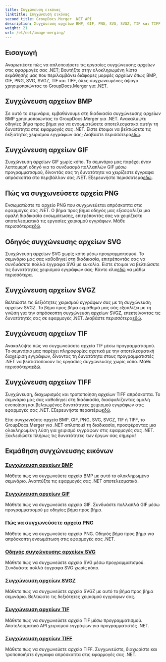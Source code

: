 ```yaml
---
title: Συγχώνευση εικόνας
linktitle: Συγχώνευση εικόνας
second_title: GroupDocs.Merger .NET API
description: Συγχώνευση αρχείων BMP, GIF, PNG, SVG, SVGZ, TIF και TIFF απρόσκοπτα με το GroupDocs.Merger .NET. Ενσωματώστε αποτελεσματικά τη διαχείριση εγγράφων στις εφαρμογές σας .NET.
weight: 21
url: /el/net/image-merging/
---
```

## Εισαγωγή

Αναρωτιέστε πώς να απλοποιήσετε τις εργασίες συγχώνευσης αρχείων στις εφαρμογές σας .NET; Βουτήξτε στην ολοκληρωμένη λίστα εκμάθησής μας που περιλαμβάνει διάφορες μορφές αρχείων όπως BMP, GIF, PNG, SVG, SVGZ, TIF και TIFF, όλες συγχωνευμένες άψογα χρησιμοποιώντας το GroupDocs.Merger για .NET.

## Συγχώνευση αρχείων BMP

 Σε αυτό το σεμινάριο, εμβαθύνουμε στη διαδικασία συγχώνευσης αρχείων BMP χρησιμοποιώντας το GroupDocs.Merger για .NET. Ανακαλύψτε οδηγίες βήμα προς βήμα για να ενσωματώσετε αποτελεσματικά αυτήν τη δυνατότητα στις εφαρμογές σας .NET. Είστε έτοιμοι να βελτιώσετε τις δεξιότητες χειρισμού εγγράφων σας; Διαβάστε περισσότερα[εδώ](./merge-bmp-files/).

## Συγχώνευση αρχείων GIF

 Συγχώνευση αρχείων GIF χωρίς κόπο. Το σεμινάριο μας παρέχει έναν λεπτομερή οδηγό για το συνδυασμό πολλαπλών GIF μέσω προγραμματισμού, δίνοντάς σας τη δυνατότητα να χειρίζεστε έγγραφα απρόσκοπτα στο περιβάλλον σας .NET. Εξερευνήστε περισσότερα[εδώ](./merging-gif-files/).

## Πώς να συγχωνεύσετε αρχεία PNG

Ενσωματώστε το αρχείο PNG που συγχωνεύεται απρόσκοπτα στις εφαρμογές σας .NET. Ο βήμα προς βήμα οδηγός μας εξασφαλίζει μια ομαλή διαδικασία ενσωμάτωσης, επιτρέποντάς σας να χειρίζεστε αποτελεσματικά τις εργασίες χειρισμού εγγράφων. Μάθε περισσότερα[εδώ](./how-to-merge-png-files/).

## Οδηγός συγχώνευσης αρχείων SVG

 Συγχώνευση αρχείων SVG χωρίς κόπο μέσω προγραμματισμού. Το σεμινάριο μας σας καθοδηγεί στη διαδικασία, επιτρέποντάς σας να συνδυάσετε πολλά έγγραφα SVG με ευκολία. Είστε έτοιμοι να βελτιώσετε τις δυνατότητες χειρισμού εγγράφων σας; Κάντε κλικ[εδώ](./guide-merging-svg-files/) να μάθω περισσότερα.

## Συγχώνευση αρχείων SVGZ

 Βελτιώστε τις δεξιότητες χειρισμού εγγράφων σας με τη συγχώνευση αρχείων SVGZ. Το βήμα προς βήμα εκμάθημά μας σάς εξοπλίζει με τη γνώση για την απρόσκοπτη συγχώνευση αρχείων SVGZ, επεκτείνοντας τις δυνατότητές σας σε εφαρμογές .NET. Διαβάστε περισσότερα[εδώ](./merging-svgz-files/).

## Συγχώνευση αρχείων TIF

 Ανακαλύψτε πώς να συγχωνεύσετε αρχεία TIF μέσω προγραμματισμού. Το σεμινάριο μας παρέχει πληροφορίες σχετικά με την αποτελεσματική διαχείριση εγγράφων, δίνοντας τη δυνατότητα στους προγραμματιστές .NET να βελτιστοποιούν τις εργασίες συγχώνευσης χωρίς κόπο. Μάθε περισσότερα[εδώ](./merge-tif-files/).

## Συγχώνευση αρχείων TIFF

Συγχώνευση, διαχωρισμός και τροποποίηση αρχείων TIFF απρόσκοπτα. Το σεμινάριο μας σας καθοδηγεί στη διαδικασία, διασφαλίζοντας ομαλή ενοποίηση και βελτιωμένες δυνατότητες χειρισμού εγγράφων στις εφαρμογές σας .NET. Εξερευνήστε περαιτέρω[εδώ](./merging-tiff-files/).

Είτε συγχωνεύετε αρχεία BMP, GIF, PNG, SVG, SVGZ, TIF ή TIFF, το GroupDocs.Merger για .NET απλοποιεί τη διαδικασία, προσφέροντας μια ολοκληρωμένη λύση για χειρισμό εγγράφων στις εφαρμογές σας .NET. Ξεκλειδώστε πλήρως τις δυνατότητες των έργων σας σήμερα!
## Εκμάθηση συγχώνευσης εικόνων
### [Συγχώνευση αρχείων BMP](./merge-bmp-files/)
Μάθετε πώς να συγχωνεύετε αρχεία BMP με αυτό το ολοκληρωμένο σεμινάριο. Αναπτύξτε τις εφαρμογές σας .NET αποτελεσματικά.
### [Συγχώνευση αρχείων GIF](./merging-gif-files/)
Μάθετε πώς να συγχωνεύετε αρχεία GIF. Συνδυάστε πολλαπλά GIF μέσω προγραμματισμού με οδηγίες βήμα προς βήμα.
### [Πώς να συγχωνεύσετε αρχεία PNG](./how-to-merge-png-files/)
Μάθετε πώς να συγχωνεύετε αρχεία PNG. Οδηγός βήμα προς βήμα για απρόσκοπτη ενσωμάτωση στις εφαρμογές σας .NET.
### [Οδηγός συγχώνευσης αρχείων SVG](./guide-merging-svg-files/)
Μάθετε πώς να συγχωνεύετε αρχεία SVG μέσω προγραμματισμού. Συνδυάστε πολλά έγγραφα SVG χωρίς κόπο.
### [Συγχώνευση αρχείων SVGZ](./merging-svgz-files/)
Μάθετε πώς να συγχωνεύετε αρχεία SVGZ με αυτό το βήμα προς βήμα σεμινάριο. Βελτιώστε τις δεξιότητες χειρισμού εγγράφων σας.
### [Συγχώνευση αρχείων TIF](./merge-tif-files/)
Μάθετε πώς να συγχωνεύετε αρχεία TIF μέσω προγραμματισμού. Αποτελεσματικό API χειρισμού εγγράφων για προγραμματιστές .NET.
### [Συγχώνευση αρχείων TIFF](./merging-tiff-files/)
Μάθετε πώς να συγχωνεύετε αρχεία TIFF. Συγχωνεύστε, διαχωρίστε και τροποποιήστε έγγραφα απρόσκοπτα στις εφαρμογές σας .NET.